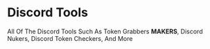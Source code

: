 # **Discord Tools**
All Of The Discord Tools Such As Token Grabbers **MAKERS**, Discord Nukers, Discord Token Checkers, And More
